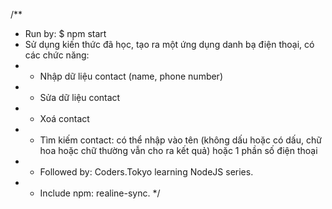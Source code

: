 /**
 * Run by: $ npm start
 * Sử dụng kiến thức đã học, tạo ra một ứng dụng danh bạ điện thoại, có các chức năng:
 * - Nhập dữ liệu contact (name, phone number)
 * - Sửa dữ liệu contact
 * - Xoá contact
 * - Tìm kiếm contact: có thể nhập vào tên (không dấu hoặc có dấu, chữ hoa hoặc chữ thường vẫn cho ra kết quả) hoặc 1 phần số điện thoại
 * - Followed by: Coders.Tokyo learning NodeJS series.
 * - Include npm: realine-sync.
*/
